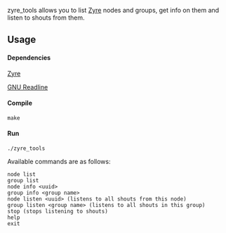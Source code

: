 zyre_tools allows you to list [Zyre](https://github.com/zeromq/zyre) nodes and groups, get info on them and listen to shouts from them.

## Usage
#### Dependencies
[Zyre](https://github.com/zeromq/zyre)

[GNU Readline](http://tiswww.cwru.edu/php/chet/readline/rltop.html)

#### Compile
```
make
```

#### Run
```
./zyre_tools
```
Available commands are as follows:
```
node list
group list
node info <uuid>
group info <group name>
node listen <uuid> (listens to all shouts from this node)
group listen <group name> (listens to all shouts in this group)
stop (stops listening to shouts)
help
exit
```
